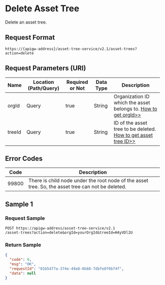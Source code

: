 # Delete Asset Tree

Delete an asset tree.

## Request Format

```
https://{apigw-address}/asset-tree-service/v2.1/asset-trees?action=delete

```

## Request Parameters (URI)

| Name | Location (Path/Query) | Required or Not | Data Type | Description |
|---------------|------------------|----------|-----------|--------------|
| orgId         | Query            | true     | String    | Organization ID which the asset belongs to. [How to get orgId>>](/docs/api/en/latest/api_faqs#how-to-get-organization-id-orgid-orgid)                |
| treeId        | Query            | true    | String    | ID of the asset tree to be deleted. [How to get asset tree ID>>](/docs/api/en/latest/api_faqs.html#how-to-get-the-id-of-an-asset-tree)        |



## Error Codes

| Code | Description    |
|-----------|-----------------------------|
| 99800| There is child node under the root node of the asset tree. So, the asset tree can not be deleted.  |




## Sample 1

### Request Sample

```
POST https://apigw-address/asset-tree-service/v2.1 
/asset-trees?action=delete&orgId=yourOrgId&treeId=H4yVDl2U
```

### Return Sample

```json
{
  "code": 0,
  "msg": "OK",
  "requestId": "01b5477a-374e-49a0-8b68-7dbfe8f0b74f",
  "data": null
}
```


